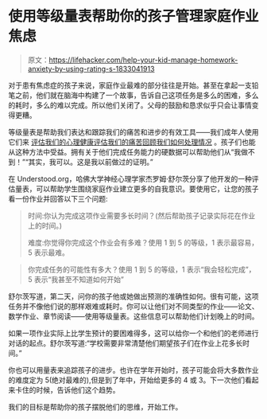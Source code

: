 # 使用等级量表帮助你的孩子管理家庭作业焦虑

> 原文：<https://lifehacker.com/help-your-kid-manage-homework-anxiety-by-using-rating-s-1833041913>

对于患有焦虑症的孩子来说，家庭作业最难的部分往往是开始。甚至在拿起一支铅笔之前，他们就在脑海中构建了一个故事，告诉自己这项任务是多么的困难，多么的耗时，多么的难以完成。所以他们关闭了。父母的鼓励和恳求似乎只会让事情变得更糟。



等级量表是帮助我们表达和跟踪我们的痛苦和进步的有效工具——我们成年人使用它们来 [评估我们的心理健康](https://lifehacker.com/use-this-pain-scale-to-assess-your-mental-health-1826424998)[评估我们的痛苦](https://vitals.lifehacker.com/how-to-rate-your-pain-on-a-scale-of-1-to-10-1827971067)[回顾我们如何处理情况](https://lifehacker.com/create-a-self-reflection-feedback-system-by-rating-your-1632169533) 。孩子们也能从这种方法中受益。拥有关于他们完成任务能力的硬数据可以帮助他们从“我做不到！”“其实，我可以。这是我以前做过的证明。”

在 Understood.org，哈佛大学神经心理学家杰罗姆·舒尔茨分享了他开发的一种评估量表，可以帮助学生围绕家庭作业建立更多的自我意识。要使用它，让您的孩子看一份作业并回答以下三个问题:

> 时间:你认为完成这项作业需要多长时间？(然后帮助孩子记录实际花在作业上的时间。)
> 
> 难度:你觉得你完成这个作业会有多难？使用 1 到 5 的等级，1 表示最容易，5 表示最难。

> 你完成任务的可能性有多大？使用 1 到 5 的等级，1 表示“我会轻松完成”，5 表示“我甚至不知道如何开始”

舒尔茨写道，第二天，问你的孩子他或她做出预测的准确性如何。很有可能，这项任务并不像他们说的那样艰难或耗时。你可以让他们对不同类型的作业——论文、数学作业、章节阅读——使用等级量表。这些信息可以帮助他们计划晚上的时间。

如果一项作业实际上比学生预计的要困难得多，这可以给你一个和他们的老师进行对话的起点。舒尔茨写道:“学校需要非常清楚他们期望孩子们在作业上花多长时间。”

你也可以用量表来追踪孩子的进步。也许在学年开始时，孩子可能会将大多数作业的难度定为 5(绝对最难的),但是到了年中，开始给更多的 4 或 3。下一次他们看起来卡住的时候，告诉他们这个趋势。

我们的目标是帮助你的孩子摆脱他们的思维，开始工作。